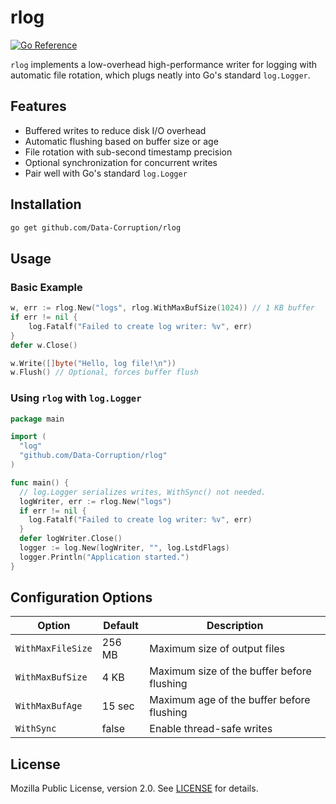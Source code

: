 # rlog

[![Go Reference](https://pkg.go.dev/badge/github.com/Data-Corruption/rlog.svg)](https://pkg.go.dev/github.com/Data-Corruption/rlog)

`rlog` implements a low-overhead high-performance writer for logging with automatic file rotation, which plugs neatly into Go's standard `log.Logger`.

## Features

- Buffered writes to reduce disk I/O overhead
- Automatic flushing based on buffer size or age
- File rotation with sub-second timestamp precision
- Optional synchronization for concurrent writes
- Pair well with Go's standard `log.Logger`

## Installation

```sh
go get github.com/Data-Corruption/rlog
```

## Usage

### Basic Example

```go
w, err := rlog.New("logs", rlog.WithMaxBufSize(1024)) // 1 KB buffer
if err != nil {
    log.Fatalf("Failed to create log writer: %v", err)
}
defer w.Close()

w.Write([]byte("Hello, log file!\n"))
w.Flush() // Optional, forces buffer flush
```

### Using `rlog` with `log.Logger`

```go
package main

import (
  "log"
  "github.com/Data-Corruption/rlog"
)

func main() {
  // log.Logger serializes writes, WithSync() not needed.
  logWriter, err := rlog.New("logs")
  if err != nil {
    log.Fatalf("Failed to create log writer: %v", err)
  }
  defer logWriter.Close()
  logger := log.New(logWriter, "", log.LstdFlags)
  logger.Println("Application started.")
}
```

## Configuration Options

| Option           | Default | Description |
|------------------|---------|-------------|
| `WithMaxFileSize` | 256 MB | Maximum size of output files |
| `WithMaxBufSize`  | 4 KB | Maximum size of the buffer before flushing |
| `WithMaxBufAge`   | 15 sec | Maximum age of the buffer before flushing |
| `WithSync`        | false   | Enable thread-safe writes |

## License

Mozilla Public License, version 2.0. See [LICENSE](./LICENSE.md) for details.
